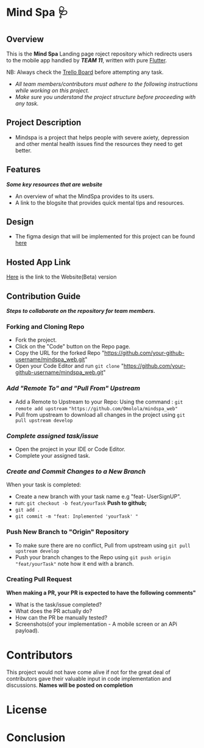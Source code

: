 # Mind Spa 🩺
  ## Overview 
  This is the **Mind Spa** Landing page roject repository which redirects users to the mobile app handled by **_TEAM 11_**, written with pure [Flutter](https://flutter.dev/).
  
  NB: Always check the [Trello Board](https://trello.com/b/PfAdYRVB/mind-spa-ng-dev-team) before attempting any task.
  
  - _All team members/contributors must adhere to the following instructions while working on this project._
  - _Make sure you understand the project structure before proceeding with any task._
  
  ## Project Description
  
  - Mindspa is a project that helps people with severe axiety, depression and other mental health issues find the resources they need to get better.

## Features
**_Some key resources that are website_**

- An overview of what the MindSpa provides to its users.
- A link to the blogsite that provides quick mental tips and resources.

## Design 

  - The figma design that will be implemented for this project can be found [here](https://www.figma.com/file/qFarhYtLErHmVzhliImGdB/Mind-Spa?node-id=701%3A706) 

## Hosted App Link
   [Here](https://mindspang.github.io/mindspa_web/index.html) is the link to the Website(Beta) version

## Contribution Guide
  **_Steps to collaborate on the repository for team members._**
  ### Forking and Cloning Repo
  * Fork the project.  
  * Click on the "Code" button on the Repo page.
  * Copy the URL for the forked Repo "https://github.com/your-github-username/mindspa_web.git"
  * Open your Code Editor and  run `git clone` "https://github.com/your-github-username/mindspa_web.git"

 ### _Add "Remote To" and "Pull From" Upstream_
  * Add a Remote to Upstream to your Repo:
      Using the command : `git remote add upstream` ` "https://github.com/Omolola/mindspa_web" ` 
  * Pull from upstream to download all changes in the project using `git pull upstream develop`
  
 ### _Complete assigned task/issue_
  * Open the project in your IDE or Code Editor.
  * Complete your assigned task.


 ### _Create and Commit Changes to a New Branch_
  When your task is completed:
  * Create a new branch with your task name e.g "feat- UserSignUP". 
  * run: `git checkout -b feat/yourTask`
  **Push to github;**
  * `git add .`
  * `git commit -m "feat: Inplemented 'yourTask' "`
  
### Push New Branch to "Origin" Repository
  * To make sure there are no conflict, Pull from upstream using `git pull upstream develop`
  * Push your branch changes to the Repo using `git push origin "feat/yourTask"` note how it end with a branch.

### Creating Pull Request

  **When making a PR, your PR is expected to have the following comments"**

  * What is the task/issue completed?
  * What does the PR actually do?
  * How can the PR be manually tested?
  * Screenshots(of your implementation - A mobile screen or an APi payload). 



# Contributors
This project would not have come alive if not for the great deal of contributors gave their valuable input in code implementation and discussions.
**Names will be posted on completion**

# License


# Conclusion
